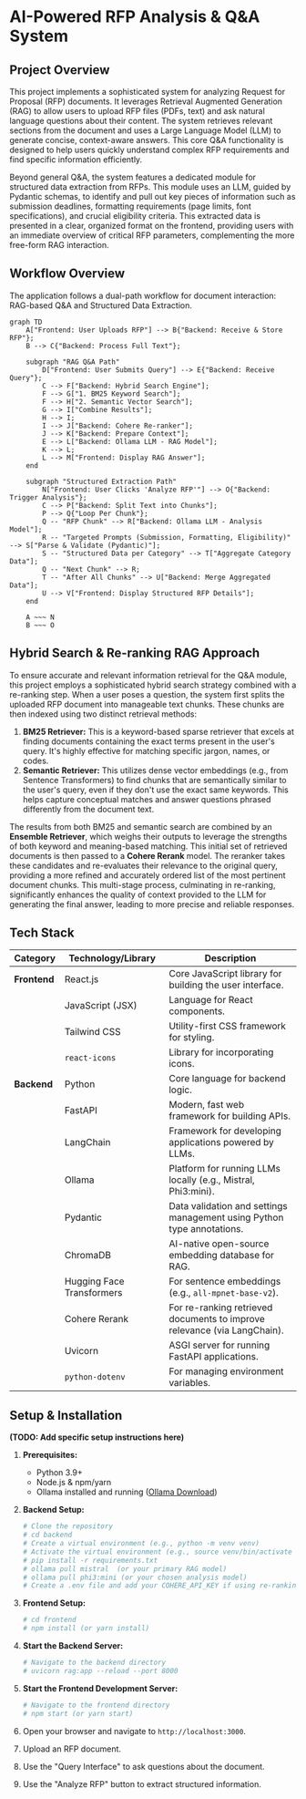 # AI-Powered RFP Analysis & Q&A System

## Project Overview

This project implements a sophisticated system for analyzing Request for Proposal (RFP) documents. It leverages Retrieval Augmented Generation (RAG) to allow users to upload RFP files (PDFs, text) and ask natural language questions about their content. The system retrieves relevant sections from the document and uses a Large Language Model (LLM) to generate concise, context-aware answers. This core Q&A functionality is designed to help users quickly understand complex RFP requirements and find specific information efficiently.

Beyond general Q&A, the system features a dedicated module for structured data extraction from RFPs. This module uses an LLM, guided by Pydantic schemas, to identify and pull out key pieces of information such as submission deadlines, formatting requirements (page limits, font specifications), and crucial eligibility criteria. This extracted data is presented in a clear, organized format on the frontend, providing users with an immediate overview of critical RFP parameters, complementing the more free-form RAG interaction.

## Workflow Overview

The application follows a dual-path workflow for document interaction: RAG-based Q&A and Structured Data Extraction.

```mermaid
graph TD
    A["Frontend: User Uploads RFP"] --> B{"Backend: Receive & Store RFP"};
    B --> C{"Backend: Process Full Text"};

    subgraph "RAG Q&A Path"
        D["Frontend: User Submits Query"] --> E{"Backend: Receive Query"};
        C --> F["Backend: Hybrid Search Engine"];
        F --> G["1. BM25 Keyword Search"];
        F --> H["2. Semantic Vector Search"];
        G --> I["Combine Results"];
        H --> I;
        I --> J["Backend: Cohere Re-ranker"];
        J --> K["Backend: Prepare Context"];
        E --> L["Backend: Ollama LLM - RAG Model"];
        K --> L;
        L --> M["Frontend: Display RAG Answer"];
    end

    subgraph "Structured Extraction Path"
        N["Frontend: User Clicks 'Analyze RFP'"] --> O{"Backend: Trigger Analysis"};
        C --> P["Backend: Split Text into Chunks"];
        P --> Q{"Loop Per Chunk"};
        Q -- "RFP Chunk" --> R["Backend: Ollama LLM - Analysis Model"];
        R -- "Targeted Prompts (Submission, Formatting, Eligibility)" --> S["Parse & Validate (Pydantic)"];
        S -- "Structured Data per Category" --> T["Aggregate Category Data"];
        Q -- "Next Chunk" --> R;
        T -- "After All Chunks" --> U["Backend: Merge Aggregated Data"];
        U --> V["Frontend: Display Structured RFP Details"];
    end

    A ~~~ N
    B ~~~ O

```

## Hybrid Search & Re-ranking RAG Approach

To ensure accurate and relevant information retrieval for the Q&A module, this project employs a sophisticated hybrid search strategy combined with a re-ranking step. When a user poses a question, the system first splits the uploaded RFP document into manageable text chunks. These chunks are then indexed using two distinct retrieval methods:

1.  **BM25 Retriever:** This is a keyword-based sparse retriever that excels at finding documents containing the exact terms present in the user's query. It's highly effective for matching specific jargon, names, or codes.
2.  **Semantic Retriever:** This utilizes dense vector embeddings (e.g., from Sentence Transformers) to find chunks that are semantically similar to the user's query, even if they don't use the exact same keywords. This helps capture conceptual matches and answer questions phrased differently from the document text.

The results from both BM25 and semantic search are combined by an **Ensemble Retriever**, which weighs their outputs to leverage the strengths of both keyword and meaning-based matching. This initial set of retrieved documents is then passed to a **Cohere Rerank** model. The reranker takes these candidates and re-evaluates their relevance to the original query, providing a more refined and accurately ordered list of the most pertinent document chunks. This multi-stage process, culminating in re-ranking, significantly enhances the quality of context provided to the LLM for generating the final answer, leading to more precise and reliable responses.

## Tech Stack

| Category          | Technology/Library        | Description                                                                 |
|-------------------|---------------------------|-----------------------------------------------------------------------------|
| **Frontend**      | React.js                  | Core JavaScript library for building the user interface.                      |
|                   | JavaScript (JSX)          | Language for React components.                                              |
|                   | Tailwind CSS              | Utility-first CSS framework for styling.                                    |
|                   | `react-icons`             | Library for incorporating icons.                                            |
| **Backend**       | Python                    | Core language for backend logic.                                            |
|                   | FastAPI                   | Modern, fast web framework for building APIs.                               |
|                   | LangChain                 | Framework for developing applications powered by LLMs.                        |
|                   | Ollama                    | Platform for running LLMs locally (e.g., Mistral, Phi3:mini).               |
|                   | Pydantic                  | Data validation and settings management using Python type annotations.      |
|                   | ChromaDB                  | AI-native open-source embedding database for RAG.                           |
|                   | Hugging Face Transformers | For sentence embeddings (e.g., `all-mpnet-base-v2`).                        |
|                   | Cohere Rerank             | For re-ranking retrieved documents to improve relevance (via LangChain).    |
|                   | Uvicorn                   | ASGI server for running FastAPI applications.                               |
|                   | `python-dotenv`           | For managing environment variables.                                         |

## Setup & Installation

**(TODO: Add specific setup instructions here)**

1.  **Prerequisites:**
    *   Python 3.9+
    *   Node.js & npm/yarn
    *   Ollama installed and running ([Ollama Download](https://ollama.com/download))
2.  **Backend Setup:**
    ```bash
    # Clone the repository
    # cd backend
    # Create a virtual environment (e.g., python -m venv venv)
    # Activate the virtual environment (e.g., source venv/bin/activate or venv\Scripts\activate)
    # pip install -r requirements.txt
    # ollama pull mistral  (or your primary RAG model)
    # ollama pull phi3:mini (or your chosen analysis model)
    # Create a .env file and add your COHERE_API_KEY if using re-ranking
    ```
3.  **Frontend Setup:**
    ```bash
    # cd frontend
    # npm install (or yarn install)
    ```

1.  **Start the Backend Server:**
    ```bash
    # Navigate to the backend directory
    # uvicorn rag:app --reload --port 8000
    ```
2.  **Start the Frontend Development Server:**
    ```bash
    # Navigate to the frontend directory
    # npm start (or yarn start)
    ```
3.  Open your browser and navigate to `http://localhost:3000`.
4.  Upload an RFP document.
5.  Use the "Query Interface" to ask questions about the document.
6.  Use the "Analyze RFP" button to extract structured information.

